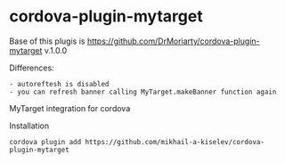 cordova-plugin-mytarget
=================
Base of this plugis is https://github.com/DrMoriarty/cordova-plugin-mytarget v.1.0.0

Differences:

    - autoreftesh is disabled
    - you can refresh banner calling MyTarget.makeBanner function again

MyTarget integration for cordova

Installation

    cordova plugin add https://github.com/mikhail-a-kiselev/cordova-plugin-mytarget 
